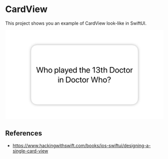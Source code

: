 # CardView
This project shows you an example of CardView look-like in SwiftUI.

![App screenshot](screenshot.png)

## References
- https://www.hackingwithswift.com/books/ios-swiftui/designing-a-single-card-view
